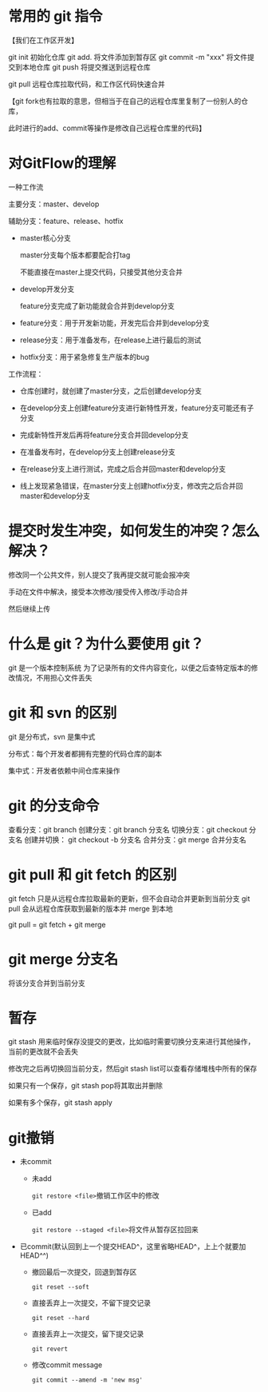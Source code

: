 # 常用的 git 指令

【我们在工作区开发】

git init 初始化仓库
git add. 将文件添加到暂存区
git commit -m "xxx" 将文件提交到本地仓库
git push 将提交推送到远程仓库

git pull 远程仓库拉取代码，和工作区代码快速合并

【git fork也有拉取的意思，但相当于在自己的远程仓库里复制了一份别人的仓库，

此时进行的add、commit等操作是修改自己远程仓库里的代码】

# 对GitFlow的理解

一种工作流

主要分支：master、develop

辅助分支：feature、release、hotfix

- master核心分支
  
  master分支每个版本都要配合打tag
  
  不能直接在master上提交代码，只接受其他分支合并

- develop开发分支
  
  feature分支完成了新功能就会合并到develop分支

- feature分支：用于开发新功能，开发完后合并到develop分支

- release分支：用于准备发布，在release上进行最后的测试

- hotfix分支：用于紧急修复生产版本的bug

工作流程：

- 仓库创建时，就创建了master分支，之后创建develop分支

- 在develop分支上创建feature分支进行新特性开发，feature分支可能还有子分支

- 完成新特性开发后再将feature分支合并回develop分支

- 在准备发布时，在develop分支上创建release分支

- 在release分支上进行测试，完成之后合并回master和develop分支

- 线上发现紧急错误，在master分支上创建hotfix分支，修改完之后合并回master和develop分支

# 提交时发生冲突，如何发生的冲突？怎么解决？

修改同一个公共文件，别人提交了我再提交就可能会报冲突

手动在文件中解决，接受本次修改/接受传入修改/手动合并

然后继续上传

# 什么是 git？为什么要使用 git？

git 是一个版本控制系统
为了记录所有的文件内容变化，以便之后查特定版本的修改情况，不用担心文件丢失

# git 和 svn 的区别

git 是分布式，svn 是集中式

分布式：每个开发者都拥有完整的代码仓库的副本

集中式：开发者依赖中间仓库来操作

# git 的分支命令

查看分支：git branch
创建分支：git branch 分支名
切换分支：git checkout 分支名
创建并切换： git checkout -b 分支名
合并分支：git merge 合并分支名

# git pull 和 git fetch 的区别

git fetch 只是从远程仓库拉取最新的更新，但不会自动合并更新到当前分支
git pull 会从远程仓库获取到最新的版本并 merge 到本地

git pull = git fetch + git merge

# git merge 分支名

将该分支合并到当前分支

# 暂存

git stash 用来临时保存没提交的更改，比如临时需要切换分支来进行其他操作，当前的更改就不会丢失

修改完之后再切换回当前分支，然后git stash list可以查看存储堆栈中所有的保存

如果只有一个保存，git stash pop将其取出并删除

如果有多个保存，git stash apply

# git撤销

- 未commit
  
  - 未add
    
    `git restore <file>`撤销工作区中的修改
  
  - 已add
    
    `git restore --staged <file>`将文件从暂存区拉回来

- 已commit(默认回到上一个提交HEAD^，这里省略HEAD^，上上个就要加HEAD^^)
  
  - 撤回最后一次提交，回退到暂存区
    
    `git reset --soft`
  
  - 直接丢弃上一次提交，不留下提交记录
    
    `git reset --hard`
  
  - 直接丢弃上一次提交，留下提交记录
    
    `git revert`
  
  - 修改commit message
    
    `git commit --amend -m 'new msg'`
